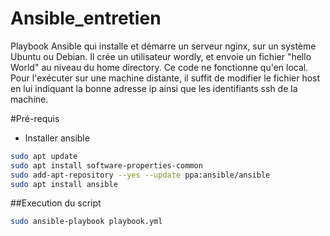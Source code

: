 # Ansible_entretien
Playbook Ansible qui installe et démarre un serveur nginx, sur un système Ubuntu ou Debian. Il crée un utilisateur wordly, et envoie un fichier "hello World" au niveau du home directory.
Ce code ne fonctionne qu'en local. Pour l'exécuter sur une machine distante, il suffit de modifier le fichier host en lui indiquant la bonne adresse ip ainsi que les identifiants ssh de la machine.

#Pré-requis
* Installer ansible

```bash
sudo apt update
sudo apt install software-properties-common
sudo add-apt-repository --yes --update ppa:ansible/ansible
sudo apt install ansible
```

##Execution du script
```bash
sudo ansible-playbook playbook.yml 



